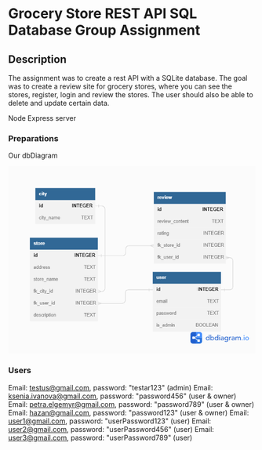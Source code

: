 # Grocery Store REST API SQL Database Group Assignment

## Description

The assignment was to create a rest API with a SQLite database. The goal was to create a review site for grocery stores, where you can see the stores, register, login and review the stores. The user should also be able to delete and update certain data.

Node
Express server

### Preparations

Our dbDiagram

![DbDiagram](./src/assets/Assignment.png)

### Users

Email: testus@gmail.com, password: "testar123" (admin)
Email: ksenia.ivanova@gmail.com, password: "password456" (user & owner)
Email: petra.elgemyr@gmail.com, password: "password789" (user & owner)
Email: hazan@gmail.com, password: "password123" (user & owner)
Email: user1@gmail.com, password: "userPassword123" (user)
Email: user2@gmail.com, password: "userPassword456" (user)
Email: user3@gmail.com, password: "userPassword789" (user)
